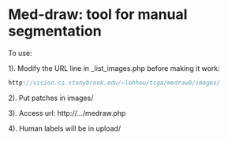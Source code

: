 # Med-draw: tool for manual segmentation

To use:

1). Modify the URL line in _list_images.php before making it work:  
```javascript
http://vision.cs.stonybrook.edu/~lehhou/tcga/medraw0/images/
```

2). Put patches in images/

3). Access url: http://.../medraw.php

4). Human labels will be in upload/
